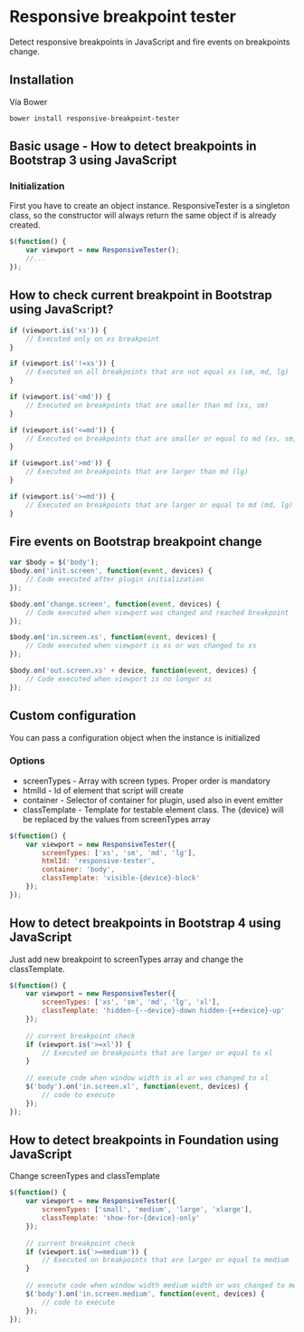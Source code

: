 # Responsive breakpoint tester 
Detect responsive breakpoints in JavaScript and fire events on breakpoints change.

## Installation

Vía Bower
```
bower install responsive-breakpoint-tester
```

## Basic usage - How to detect breakpoints in Bootstrap 3 using JavaScript

### Initialization
First you have to create an object instance. ResponsiveTester is a singleton class, so the constructor will always return the same object if is already created.
```javascript
$(function() {
    var viewport = new ResponsiveTester();
    //...
});
```

## How to check current breakpoint in Bootstrap using JavaScript?
```javascript
if (viewport.is('xs')) {
    // Executed only on xs breakpoint
}

if (viewport.is('!=xs')) {
    // Executed on all breakpoints that are not equal xs (sm, md, lg)
}

if (viewport.is('<md')) {
    // Executed on breakpoints that are smaller than md (xs, sm)
}

if (viewport.is('<=md')) {
    // Executed on breakpoints that are smaller or equal to md (xs, sm, md)
}

if (viewport.is('>md')) {
    // Executed on breakpoints that are larger than md (lg)
}

if (viewport.is('>=md')) {
    // Executed on breakpoints that are larger or equal to md (md, lg)
}
```

## Fire events on Bootstrap breakpoint change 
```javascript
var $body = $('body');
$body.on('init.screen', function(event, devices) {
    // Code executed after plugin initialization
});

$body.on('change.screen', function(event, devices) {
    // Code executed when viewport was changed and reached breakpoint
});

$body.on('in.screen.xs', function(event, devices) {
    // Code executed when viewport is xs or was changed to xs
});

$body.on('out.screen.xs' + device, function(event, devices) {
    // Code executed when viewport is no longer xs
});
```

## Custom configuration
You can pass a configuration object when the instance is initialized

### Options
* screenTypes - Array with screen types. Proper order is mandatory
* htmlId - Id of element that script will create
* container - Selector of container for plugin, used also in event emitter
* classTemplate - Template for testable element class. The {device} will be replaced by the values from screenTypes array
```javascript
$(function() {
    var viewport = new ResponsiveTester({
        screenTypes: ['xs', 'sm', 'md', 'lg'],
        htmlId: 'responsive-tester',
        container: 'body',
        classTemplate: 'visible-{device}-block'
    });
});
```

## How to detect breakpoints in Bootstrap 4 using JavaScript
Just add new breakpoint to screenTypes array and change the classTemplate.
```javascript
$(function() {
    var viewport = new ResponsiveTester({
        screenTypes: ['xs', 'sm', 'md', 'lg', 'xl'],
        classTemplate: 'hidden-{--device}-down hidden-{++device}-up'
    });
    
    // current breakpoint check
    if (viewport.is('>=xl')) {
        // Executed on breakpoints that are larger or equal to xl
    }
    
    // execute code when window width is xl or was changed to xl
    $('body').on('in.screen.xl', function(event, devices) {
        // code to execute
    });
});
```

## How to detect breakpoints in Foundation using JavaScript
Change screenTypes and classTemplate
```javascript
$(function() {
    var viewport = new ResponsiveTester({
        screenTypes: ['small', 'medium', 'large', 'xlarge'],
        classTemplate: 'show-for-{device}-only'
    });
    
    // current breakpoint check
    if (viewport.is('>=medium')) {
        // Executed on breakpoints that are larger or equal to medium
    }
    
    // execute code when window width medium width or was changed to medium
    $('body').on('in.screen.medium', function(event, devices) {
        // code to execute
    });
});
```